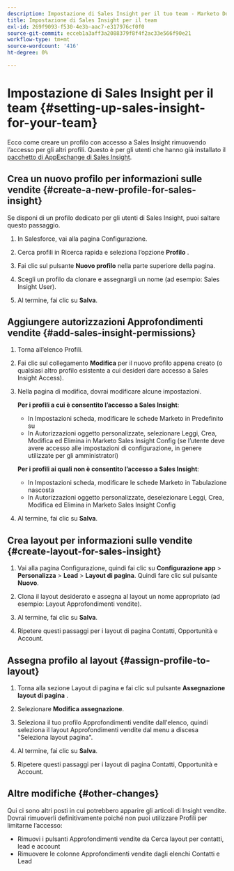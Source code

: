 ```yaml
---
description: Impostazione di Sales Insight per il tuo team - Marketo Docs - Documentazione del prodotto
title: Impostazione di Sales Insight per il team
exl-id: 269f9093-f530-4e3b-aac7-e317976cf0f0
source-git-commit: ecceb1a3aff3a2088379f8f4f2ac33e566f90e21
workflow-type: tm+mt
source-wordcount: '416'
ht-degree: 0%

---
```


# Impostazione di Sales Insight per il team {#setting-up-sales-insight-for-your-team}

Ecco come creare un profilo con accesso a Sales Insight rimuovendo l’accesso per gli altri profili. Questo è per gli utenti che hanno già installato il [pacchetto di AppExchange di Sales Insight](/help/marketo/product-docs/marketo-sales-insight/msi-for-salesforce/installation/install-marketo-sales-insight-package-in-salesforce-appexchange.md).

## Crea un nuovo profilo per informazioni sulle vendite {#create-a-new-profile-for-sales-insight}

Se disponi di un profilo dedicato per gli utenti di Sales Insight, puoi saltare questo passaggio.

1. In Salesforce, vai alla pagina Configurazione.

1. Cerca profili in Ricerca rapida e seleziona l’opzione **Profilo** .

1. Fai clic sul pulsante **Nuovo profilo** nella parte superiore della pagina.

1. Scegli un profilo da clonare e assegnargli un nome (ad esempio: Sales Insight User).

1. Al termine, fai clic su **Salva**.

## Aggiungere autorizzazioni Approfondimenti vendite {#add-sales-insight-permissions}

1. Torna all’elenco Profili.

1. Fai clic sul collegamento **Modifica** per il nuovo profilo appena creato (o qualsiasi altro profilo esistente a cui desideri dare accesso a Sales Insight Access).

1. Nella pagina di modifica, dovrai modificare alcune impostazioni.

   **Per i profili a cui è consentito l’accesso a Sales Insight**:

   * In Impostazioni scheda, modificare le schede Marketo in Predefinito su
   * In Autorizzazioni oggetto personalizzate, selezionare Leggi, Crea, Modifica ed Elimina in Marketo Sales Insight Config (se l’utente deve avere accesso alle impostazioni di configurazione, in genere utilizzate per gli amministratori)

   **Per i profili ai quali non è consentito l’accesso a Sales Insight**:

   * In Impostazioni scheda, modificare le schede Marketo in Tabulazione nascosta
   * In Autorizzazioni oggetto personalizzate, deselezionare Leggi, Crea, Modifica ed Elimina in Marketo Sales Insight Config


1. Al termine, fai clic su **Salva**.

## Crea layout per informazioni sulle vendite {#create-layout-for-sales-insight}

1. Vai alla pagina Configurazione, quindi fai clic su **Configurazione app** > **Personalizza** > **Lead** > **Layout di pagina**. Quindi fare clic sul pulsante **Nuovo**.

1. Clona il layout desiderato e assegna al layout un nome appropriato (ad esempio: Layout Approfondimenti vendite).

1. Al termine, fai clic su **Salva**.

1. Ripetere questi passaggi per i layout di pagina Contatti, Opportunità e Account.

## Assegna profilo al layout {#assign-profile-to-layout}

1. Torna alla sezione Layout di pagina e fai clic sul pulsante **Assegnazione layout di pagina** .

1. Selezionare **Modifica assegnazione**.

1. Seleziona il tuo profilo Approfondimenti vendite dall&#39;elenco, quindi seleziona il layout Approfondimenti vendite dal menu a discesa &quot;Seleziona layout pagina&quot;.

1. Al termine, fai clic su **Salva**.

1. Ripetere questi passaggi per i layout di pagina Contatti, Opportunità e Account.

## Altre modifiche {#other-changes}

Qui ci sono altri posti in cui potrebbero apparire gli articoli di Insight vendite. Dovrai rimuoverli definitivamente poiché non puoi utilizzare Profili per limitarne l’accesso:

* Rimuovi i pulsanti Approfondimenti vendite da Cerca layout per contatti, lead e account
* Rimuovere le colonne Approfondimenti vendite dagli elenchi Contatti e Lead
